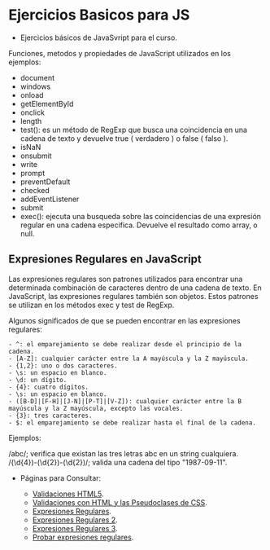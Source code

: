 # Ejercicios Basicos para JS

 - Ejercicios básicos de JavaSvript para el curso.

Funciones, metodos y propiedades de JavaScript utilizados en los ejemplos:
* document
* windows
* onload
* getElementById
* onclick
* length
* test(): es un método de RegExp que busca una coincidencia en una cadena de texto y devuelve true ( verdadero ) o false ( falso ).
* isNaN
* onsubmit
* write
* prompt
* preventDefault
* checked
* addEventListener
* submit
* exec(): ejecuta una busqueda sobre las coincidencias de una expresión regular en una cadena especifica. Devuelve el resultado como array, o null.

## Expresiones Regulares en JavaScript
Las expresiones regulares son patrones utilizados para encontrar una determinada combinación de caracteres dentro de una cadena de texto. En JavaScript, las expresiones regulares también son objetos. Estos patrones se utilizan en los métodos exec y test de RegExp.

Algunos significados de que se pueden encontrar en las expresiones regulares:

    - ^: el emparejamiento se debe realizar desde el principio de la cadena.
    - [A-Z]: cualquier carácter entre la A mayúscula y la Z mayúscula.
    - {1,2}: uno o dos caracteres.
    - \s: un espacio en blanco.
    - \d: un dígito.
    - {4}: cuatro dígitos.
    - \s: un espacio en blanco.
    - ([B-D]|[F-H]|[J-N]|[P-T]|[V-Z]): cualquier carácter entre la B mayúscula y la Z mayúscula, excepto las vocales.
    - {3}: tres caracteres.
    - $: el emparejamiento se debe realizar hasta el final de la cadena.

Ejemplos:

/abc/; verifica que existan las tres letras abc en un string cualquiera. 
/(\d{4})-(\d{2})-(\d{2})/; valida una cadena del tipo "1987-09-11".



* Páginas para Consultar:

  * [Validaciones HTML5](https://lenguajehtml.com/p/html/formularios/validaciones-html5).
  * [Validaciones con HTML y las Pseudoclases de CSS](https://lenguajecss.com/p/css/selectores/pseudoclases#top).
  * [Expresiones Regulares](https://developer.mozilla.org/es/docs/Web/JavaScript/Guide/Regular_Expressions).
  * [Expresiones Regulares 2](https://www.arkaitzgarro.com/javascript/capitulo-11.html).
  * [Expresiones Regulares 3](https://davidinformatico.com/expresiones-regulares-en-javascript/).
  * [Probar expresiones regulares](https://regexr.com/).
